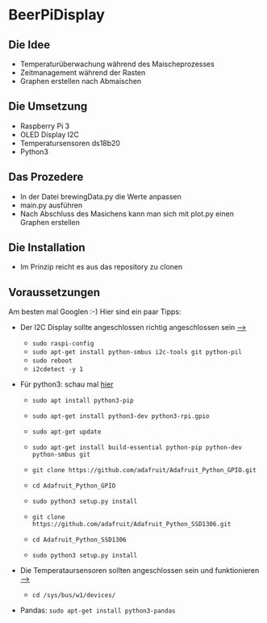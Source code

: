 # BeerPiDisplay
## Die Idee
* Temperaturüberwachung während des Maischeprozesses
* Zeitmanagement während der Rasten
* Graphen erstellen nach Abmaischen

## Die Umsetzung
* Raspberry Pi 3
* OLED Display I2C
* Temperatursensoren ds18b20 
* Python3

## Das Prozedere
* In der Datei brewingData.py die Werte anpassen
* main.py ausführen 
* Nach Abschluss des Masichens kann man sich mit plot.py einen Graphen erstellen

## Die Installation
* Im Prinzip reicht es aus das repository zu clonen

## Voraussetzungen
Am besten mal Googlen :-) Hier sind ein paar Tipps:
* Der I2C Display sollte angeschlossen richtig angeschlossen sein [-->](https://indibit.de/raspberry-pi-oled-display-128x64-mit-python-ansteuern-i2c/)
   * `sudo raspi-config`
   * `sudo apt-get install python-smbus i2c-tools git python-pil`
   * `sudo reboot`
   * `i2cdetect -y 1`
 
* Für python3: schau mal [hier](https://github.com/adafruit/Adafruit_Python_GPIO)
  * `sudo apt install python3-pip`
  * `sudo apt-get install python3-dev python3-rpi.gpio`
  * `sudo apt-get update`
  * `sudo apt-get install build-essential python-pip python-dev python-smbus git`
  * `git clone https://github.com/adafruit/Adafruit_Python_GPIO.git`
  * `cd Adafruit_Python_GPIO`
  * `sudo python3 setup.py install`

  * `git clone https://github.com/adafruit/Adafruit_Python_SSD1306.git`
  * `cd Adafruit_Python_SSD1306`
  * `sudo python3 setup.py install`

* Die Temperataursensoren sollten angeschlossen sein und funktionieren [-->](https://tutorials-raspberrypi.de/raspberry-pi-temperatur-mittels-sensor-messen/)
   * `cd /sys/bus/w1/devices/`
* Pandas: `sudo apt-get install python3-pandas`
